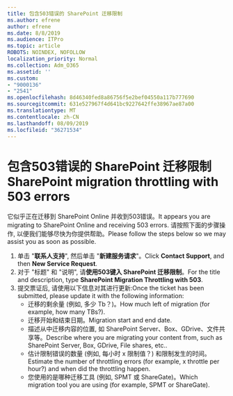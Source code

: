 ```yaml
---
title: 包含503错误的 SharePoint 迁移限制
ms.author: efrene
author: efrene
ms.date: 8/8/2019
ms.audience: ITPro
ms.topic: article
ROBOTS: NOINDEX, NOFOLLOW
localization_priority: Normal
ms.collection: Adm_O365
ms.assetid: ''
ms.custom:
- "9000136"
- "2541"
ms.openlocfilehash: 8d46340fed8a86756f5e2bef04550a117b777690
ms.sourcegitcommit: 631e527967f4d641bc9227642ffe38967ae87a00
ms.translationtype: MT
ms.contentlocale: zh-CN
ms.lasthandoff: 08/09/2019
ms.locfileid: "36271534"
---
```

# <a name="sharepoint-migration-throttling-with-503-errors"></a><span data-ttu-id="b51e6-102">包含503错误的 SharePoint 迁移限制</span><span class="sxs-lookup"><span data-stu-id="b51e6-102">SharePoint migration throttling with 503 errors</span></span>

<span data-ttu-id="b51e6-103">它似乎正在迁移到 SharePoint Online 并收到503错误。</span><span class="sxs-lookup"><span data-stu-id="b51e6-103">It appears you are migrating to SharePoint Online and receiving 503 errors.</span></span> <span data-ttu-id="b51e6-104">请按照下面的步骤操作, 以便我们能够尽快为你提供帮助。</span><span class="sxs-lookup"><span data-stu-id="b51e6-104">Please follow the steps below so we may assist you as soon as possible.</span></span> 

1. <span data-ttu-id="b51e6-105">单击 "**联系人支持**", 然后单击 "**新建服务请求**"。</span><span class="sxs-lookup"><span data-stu-id="b51e6-105">Click **Contact Support**, and then **New Service Request**.</span></span>
2. <span data-ttu-id="b51e6-106">对于 "标题" 和 "说明", 请**使用503键入 SharePoint 迁移限制**。</span><span class="sxs-lookup"><span data-stu-id="b51e6-106">For the title and description, type **SharePoint Migration Throttling with 503**.</span></span>
3. <span data-ttu-id="b51e6-107">提交票证后, 请使用以下信息对其进行更新:</span><span class="sxs-lookup"><span data-stu-id="b51e6-107">Once the ticket has been submitted, please update it with the following information:</span></span>
    - <span data-ttu-id="b51e6-108">迁移的剩余量 (例如, 多少 Tb？)。</span><span class="sxs-lookup"><span data-stu-id="b51e6-108">How much left of migration (for example, how many TBs?).</span></span>
    - <span data-ttu-id="b51e6-109">迁移开始和结束日期。</span><span class="sxs-lookup"><span data-stu-id="b51e6-109">Migration start and end date.</span></span>
    - <span data-ttu-id="b51e6-110">描述从中迁移内容的位置, 如 SharePoint Server、Box、GDrive、文件共享等。</span><span class="sxs-lookup"><span data-stu-id="b51e6-110">Describe where you are migrating your content from, such as SharePoint Server, Box, GDrive, File shares, etc..</span></span>
    - <span data-ttu-id="b51e6-111">估计限制错误的数量 (例如, 每小时 x 限制值？) 和限制发生的时间。</span><span class="sxs-lookup"><span data-stu-id="b51e6-111">Estimate the number of throttling errors (for example, x throttle per hour?) and when did the throttling happen.</span></span>
    - <span data-ttu-id="b51e6-112">您使用的是哪种迁移工具 (例如, SPMT 或 ShareGate)。</span><span class="sxs-lookup"><span data-stu-id="b51e6-112">Which migration tool you are using (for example, SPMT or ShareGate).</span></span>


